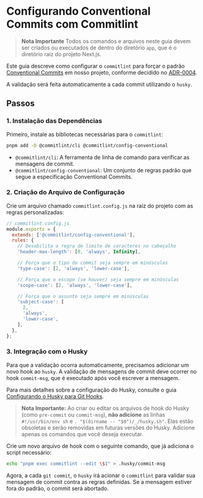 # Configurando Conventional Commits com Commitlint

> **Nota Importante**
> Todos os comandos e arquivos neste guia devem ser criados ou executados de dentro do diretório `app`, que é o diretório raiz do projeto Next.js.

Este guia descreve como configurar o `commitlint` para forçar o padrão [Conventional Commits](https://www.conventionalcommits.org/) em nosso projeto, conforme decidido no [ADR-0004](./../ADR/0004-use-conventional-commits.md).

A validação será feita automaticamente a cada commit utilizando o `husky`.

## Passos

### 1. Instalação das Dependências

Primeiro, instale as bibliotecas necessárias para o `commitlint`:

```bash
pnpm add -D @commitlint/cli @commitlint/config-conventional
```

*   `@commitlint/cli`: A ferramenta de linha de comando para verificar as mensagens de commit.
*   `@commitlint/config-conventional`: Um conjunto de regras padrão que segue a especificação Conventional Commits.

### 2. Criação do Arquivo de Configuração

Crie um arquivo chamado `commitlint.config.js` na raiz do projeto com as regras personalizadas:

```javascript
// commitlint.config.js
module.exports = {
  extends: ['@commitlint/config-conventional'],
  rules: {
    // Desabilita a regra de limite de caracteres no cabeçalho
    'header-max-length': [0, 'always', Infinity],

    // Força que o tipo do commit seja sempre em minúsculas
    'type-case': [2, 'always', 'lower-case'],

    // Força que o escopo (se houver) seja sempre em minúsculas
    'scope-case': [2, 'always', 'lower-case'],

    // Força que o assunto seja sempre em minúsculas
    'subject-case': [
      2,
      'always',
      'lower-case',
    ],
  },
};
```

### 3. Integração com o Husky

Para que a validação ocorra automaticamente, precisamos adicionar um novo hook ao `husky`. A validação de mensagens de commit deve ocorrer no hook `commit-msg`, que é executado após você escrever a mensagem.

Para mais detalhes sobre a configuração do Husky, consulte o guia [Configurando o Husky para Git Hooks](./configuring-husky.md).

> **Nota Importante:** Ao criar ou editar os arquivos de hook do Husky (como `pre-commit` ou `commit-msg`), **não adicione** as linhas `#!/usr/bin/env sh` e `. "$(dirname -- "$0")/_/husky.sh"`. Elas estão obsoletas e serão removidas em futuras versões do Husky. Adicione apenas os comandos que você deseja executar.

Crie um novo arquivo de hook com o seguinte comando, que já adiciona o script necessário:

```bash
echo "pnpm exec commitlint --edit \$1" > .husky/commit-msg
```

Agora, a cada `git commit`, o `husky` irá acionar o `commitlint` para validar sua mensagem de commit contra as regras definidas. Se a mensagem estiver fora do padrão, o commit será abortado.